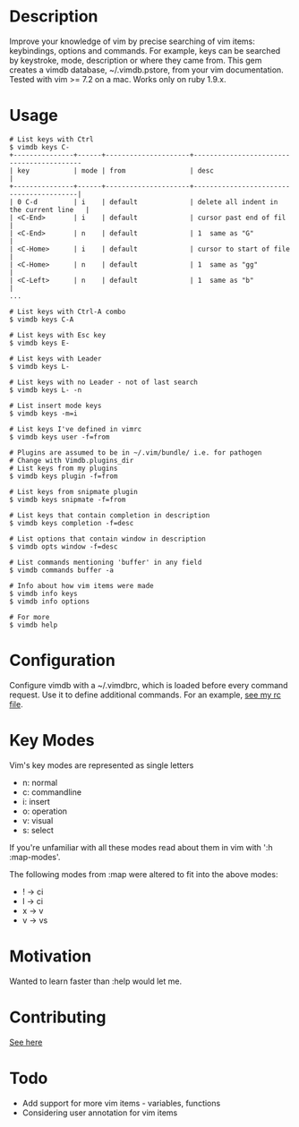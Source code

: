 Description
===========

Improve your knowledge of vim by precise searching of vim items: keybindings, options and commands.
For example, keys can be searched by keystroke, mode, description or where they came from.  This gem
creates a vimdb database, ~/.vimdb.pstore, from your vim documentation. Tested with vim >= 7.2 on a
mac. Works only on ruby 1.9.x.

Usage
=====

    # List keys with Ctrl
    $ vimdb keys C-
    +---------------+------+---------------------+------------------------------------------
    | key           | mode | from                | desc                                    |
    +---------------+------+---------------------+-----------------------------------------|
    | 0 C-d         | i    | default             | delete all indent in the current line   |
    | <C-End>       | i    | default             | cursor past end of fil                  |
    | <C-End>       | n    | default             | 1  same as "G"                          |
    | <C-Home>      | i    | default             | cursor to start of file                 |
    | <C-Home>      | n    | default             | 1  same as "gg"                         |
    | <C-Left>      | n    | default             | 1  same as "b"                          |
    ...

    # List keys with Ctrl-A combo
    $ vimdb keys C-A

    # List keys with Esc key
    $ vimdb keys E-

    # List keys with Leader
    $ vimdb keys L-

    # List keys with no Leader - not of last search
    $ vimdb keys L- -n

    # List insert mode keys
    $ vimdb keys -m=i

    # List keys I've defined in vimrc
    $ vimdb keys user -f=from

    # Plugins are assumed to be in ~/.vim/bundle/ i.e. for pathogen
    # Change with Vimdb.plugins_dir
    # List keys from my plugins
    $ vimdb keys plugin -f=from

    # List keys from snipmate plugin
    $ vimdb keys snipmate -f=from

    # List keys that contain completion in description
    $ vimdb keys completion -f=desc

    # List options that contain window in description
    $ vimdb opts window -f=desc

    # List commands mentioning 'buffer' in any field
    $ vimdb commands buffer -a

    # Info about how vim items were made
    $ vimdb info keys
    $ vimdb info options

    # For more
    $ vimdb help

Configuration
=============

Configure vimdb with a ~/.vimdbrc, which is loaded before every command request. Use it to define
additional commands. For an example, [see my rc
file](https://github.com/cldwalker/dotfiles/blob/master/.vimdbrc).

Key Modes
=========

Vim's key modes are represented as single letters

* n: normal
* c: commandline
* i: insert
* o: operation
* v: visual
* s: select

If you're unfamiliar with all these modes read about them in vim with ':h :map-modes'.

The following modes from :map were altered to fit into the above modes:

* ! -> ci
* l -> ci
* x -> v
* v -> vs

Motivation
==========

Wanted to learn faster than :help would let me.

Contributing
============
[See here](http://tagaholic.me/contributing.html)

Todo
====

* Add support for more vim items - variables, functions
* Considering user annotation for vim items
